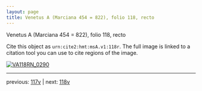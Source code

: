 ```yaml
---
layout: page
title: Venetus A (Marciana 454 = 822), folio 118, recto
---
```


Venetus A (Marciana 454 = 822), folio 118, recto

Cite this object as `urn:cite2:hmt:msA.v1:118r`.  The full image is linked to a citation tool you can use to cite regions of the image.

[![VA118RN_0290](http://www.homermultitext.org/iipsrv?IIIF=/project/homer/pyramidal/deepzoom/hmt/vaimg/2017a/VA118RN_0290.tif/full/800,/0/default.jpg)](http://www.homermultitext.org/ict2/?urn=urn:cite2:hmt:vaimg.2017a:VA118RN_0290) 

---

previous:  [117v](../117v/) | next: [118v](../118v/)